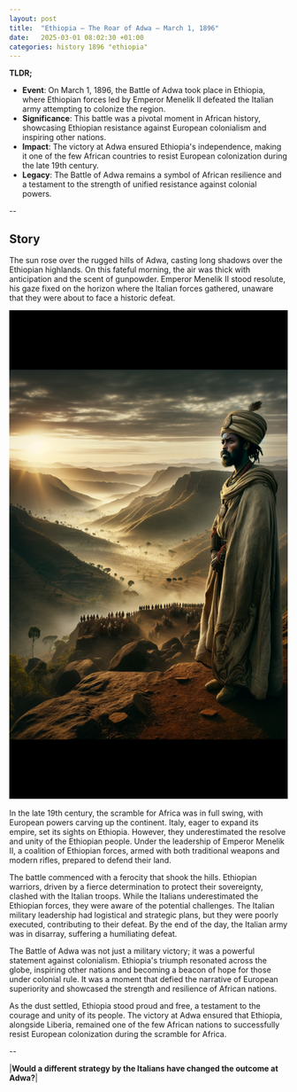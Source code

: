 ```yaml
---
layout: post
title:  "Ethiopia – The Roar of Adwa – March 1, 1896"
date:   2025-03-01 08:02:30 +01:00
categories: history 1896 "ethiopia"
---
```


**TLDR;**
- **Event**: On March 1, 1896, the Battle of Adwa took place in Ethiopia, where Ethiopian forces led by Emperor Menelik II defeated the Italian army attempting to colonize the region.
- **Significance**: This battle was a pivotal moment in African history, showcasing Ethiopian resistance against European colonialism and inspiring other nations.
- **Impact**: The victory at Adwa ensured Ethiopia's independence, making it one of the few African countries to resist European colonization during the late 19th century.
- **Legacy**: The Battle of Adwa remains a symbol of African resilience and a testament to the strength of unified resistance against colonial powers.

--

## Story

The sun rose over the rugged hills of Adwa, casting long shadows over the Ethiopian highlands. On this fateful morning, the air was thick with anticipation and the scent of gunpowder. Emperor Menelik II stood resolute, his gaze fixed on the horizon where the Italian forces gathered, unaware that they were about to face a historic defeat.

![Image](/assets/images/01_March_10024a17fec7567b0a6dd9314c7be8f2.png)

In the late 19th century, the scramble for Africa was in full swing, with European powers carving up the continent. Italy, eager to expand its empire, set its sights on Ethiopia. However, they underestimated the resolve and unity of the Ethiopian people. Under the leadership of Emperor Menelik II, a coalition of Ethiopian forces, armed with both traditional weapons and modern rifles, prepared to defend their land.

The battle commenced with a ferocity that shook the hills. Ethiopian warriors, driven by a fierce determination to protect their sovereignty, clashed with the Italian troops. While the Italians underestimated the Ethiopian forces, they were aware of the potential challenges. The Italian military leadership had logistical and strategic plans, but they were poorly executed, contributing to their defeat. By the end of the day, the Italian army was in disarray, suffering a humiliating defeat.

The Battle of Adwa was not just a military victory; it was a powerful statement against colonialism. Ethiopia's triumph resonated across the globe, inspiring other nations and becoming a beacon of hope for those under colonial rule. It was a moment that defied the narrative of European superiority and showcased the strength and resilience of African nations.

As the dust settled, Ethiopia stood proud and free, a testament to the courage and unity of its people. The victory at Adwa ensured that Ethiopia, alongside Liberia, remained one of the few African nations to successfully resist European colonization during the scramble for Africa.

--

|**Would a different strategy by the Italians have changed the outcome at Adwa?**|

